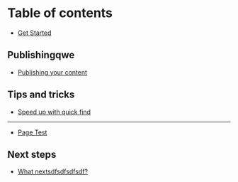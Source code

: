 # Table of contents

* [Get Started](<../README (1).md>)

## Publishingqwe

* [Publishing your content](../en/publishing/publishing-your-content.md)

## Tips and tricks

* [Speed up with quick find](tips-and-tricks/speed-up-with-quick-find.md)

***

* [Page Test](../en/page-test.md)

## Next steps

* [What nextsdfsdfsdfsdf?](../en/next-steps/what-next.md)
